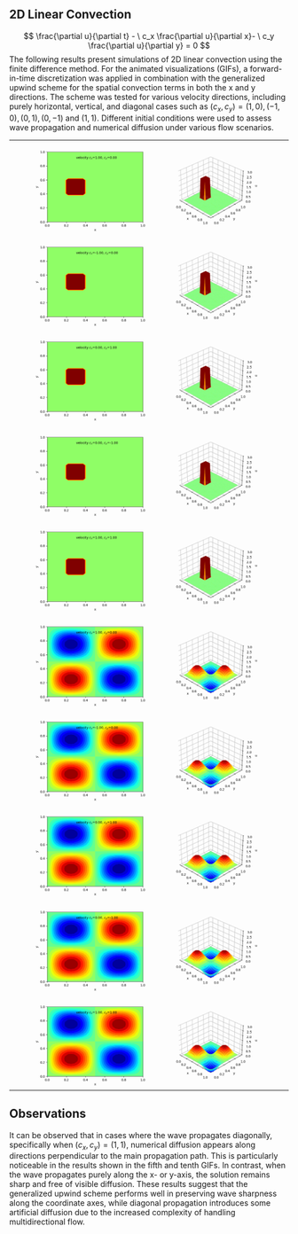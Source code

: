 ## 2D Linear Convection
$$
  \frac{\partial u}{\partial t} - \ c_x  \frac{\partial u}{\partial x}- \ c_y \frac{\partial u}{\partial y} = 0
$$
The following results present simulations of 2D linear convection using the finite difference method. For the animated visualizations (GIFs), a forward-in-time discretization was applied in combination with the generalized upwind scheme for the spatial convection terms in both the x and y directions. The scheme was tested for various velocity directions, including purely horizontal, vertical, and diagonal cases such as $(c_x, c_y) = (1, 0), (-1, 0), (0, 1), (0, -1)$ and $(1, 1)$. Different initial conditions were used to assess wave propagation and numerical diffusion under various flow scenarios.


|   |
|---|
| ![](plots/2D_LC_cx=1.0_cy=0.0.gif)  |
| ![](plots/2D_LC_cx=-1.0_cy=0.0.gif)  |
| ![](plots/2D_LC_cx=0.0_cy=1.0.gif)  |
| ![](plots/2D_LC_cx=0.0_cy=-1.0.gif)  |
| ![](plots/2D_LC_cx=1.0_cy=1.0.gif)  |
| ![](plots/2D_LC_sin_cx=1.0_cy=0.0.gif) |
| ![](plots/2D_LC_sin_cx=-1.0_cy=0.0.gif) |
| ![](plots/2D_LC_sin_cx=0.0_cy=1.0.gif) |
| ![](plots/2D_LC_sin_cx=0.0_cy=-1.0.gif) |
| ![](plots/2D_LC_sin_cx=1.0_cy=1.0.gif) |


## Observations
It can be observed that in cases where the wave propagates diagonally, specifically when $(c_x,c_y)=(1,1)$, numerical diffusion appears along directions perpendicular to the main propagation path. This is particularly noticeable in the results shown in the fifth and tenth GIFs. In contrast, when the wave propagates purely along the x- or y-axis, the solution remains sharp and free of visible diffusion. These results suggest that the generalized upwind scheme performs well in preserving wave sharpness along the coordinate axes, while diagonal propagation introduces some artificial diffusion due to the increased complexity of handling multidirectional flow.

